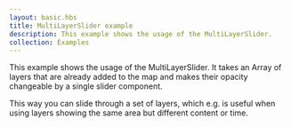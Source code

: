 ```yaml
---
layout: basic.hbs
title: MultiLayerSlider example
description: This example shows the usage of the MultiLayerSlider.
collection: Examples
---
```


This example shows the usage of the MultiLayerSlider.
It takes an Array of layers that are already added to the map and makes
their opacity changeable by a single slider component.

This way you can slide through a set of layers, which e.g. is useful when using
layers showing the same area but different content or time.
